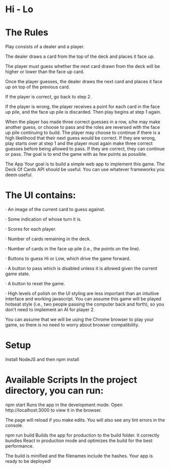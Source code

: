 #  Hi - Lo 

# The Rules 

Play consists of a dealer and a player.

The dealer draws a card from the top of the deck and places it face up.

The player must guess whether the next card drawn from the deck will be higher or lower than the face up card.

Once the player guesses, the dealer draws the next card and places it face up on top of the previous card.

If the player is correct, go back to step 2.

If the player is wrong, the player receives a point for each card in the face up pile, and the face up pile is discarded. Then play begins at step 1 again.

When the player has made three correct guesses in a row, s/he may make another guess, or choose to pass and the roles are reversed with the face up pile continuing to build. The player may choose to continue if there is a high likelihood that their next guess would be correct. If they are wrong, play starts over at step 1 and the player must again make three correct guesses before being allowed to pass. If they are correct, they can continue or pass. The goal is to end the game with as few points as possible.

The App Your goal is to build a simple web app to implement this game. The Deck Of Cards API should be useful. You can use whatever frameworks you deem useful.

# The UI contains:

· An image of the current card to guess against.

· Some indication of whose turn it is.

· Scores for each player.

· Number of cards remaining in the deck.

· Number of cards in the face up pile (i.e., the points on the line).

· Buttons to guess Hi or Low, which drive the game forward.

· A button to pass which is disabled unless it is allowed given the current game state.

· A button to reset the game.

· High levels of polish on the UI styling are less important than an intuitive interface and working javascript. You can assume this game will be played hotseat style (i.e., two people passing the computer back and forth), so you don't need to implement an AI for player 2.

You can assume that we will be using the Chrome browser to play your game, so there is no need to worry about browser compatibility.

# Setup 

Install NodeJS and then npm install

# Available Scripts In the project directory, you can run:

npm start Runs the app in the development mode. Open http://localhost:3000 to view it in the browser.

The page will reload if you make edits. You will also see any lint errors in the console.

npm run build Builds the app for production to the build folder. It correctly bundles React in production mode and optimizes the build for the best performance.

The build is minified and the filenames include the hashes. Your app is ready to be deployed!